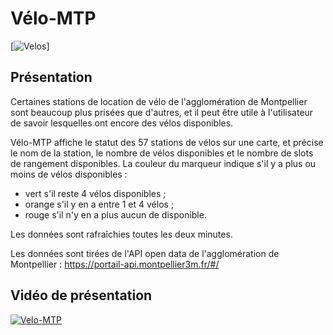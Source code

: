 # Vélo-MTP

[![Velos](https://i.ibb.co/1bwWQxq/velomagg.jpg)]

## Présentation

Certaines stations de location de vélo de l'agglomération de Montpellier sont beaucoup plus prisées que d'autres, et il peut être utile à l'utilisateur de savoir lesquelles ont encore des vélos disponibles. 

Vélo-MTP affiche le statut des 57 stations de vélos sur une carte, et précise le nom de la station, le nombre de vélos disponibles et le nombre de slots de rangement disponibles. La couleur du marqueur indique s'il y a plus ou moins de vélos disponibles :
- vert s'il reste 4 vélos disponibles ;
- orange s'il y en a entre 1 et 4 vélos ; 
- rouge s'il n'y en a plus aucun de disponible.

Les données sont rafraîchies toutes les deux minutes.

Les données sont tirées de l'API open data de l'agglomération de Montpellier : https://portail-api.montpellier3m.fr/#/

## Vidéo de présentation

[![Velo-MTP](http://img.youtube.com/vi/D8R6sebvQIU/0.jpg)](https://www.youtube.com/watch?v=D8R6sebvQIU "Introduction to Velo-MTP")
